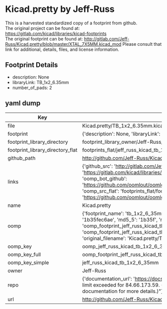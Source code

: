 # Kicad.pretty by Jeff-Russ  
This is a harvested standardized copy of a footprint from github.  
The original project can be found at:  
https://gitlab.com/kicad/libraries/kicad-footprints  
The original footprint can be found at:
http://gitlab.com/Jeff-Russ/Kicad.pretty/blob/master/XTAL_7X5MM.kicad_mod
Please consult that link for additional, details, files, and license information.  
## Footprint Details
* description: None  
* libraryLink: TB_1x2_6.35mm  
* number_of_pads: 2  
## yaml dump  
| Key | Value |  
| --- | --- |  
| file | Kicad.pretty/TB_1x2_6.35mm.kicad_mod |  
| footprint | {'description': None, 'libraryLink': 'TB_1x2_6.35mm', 'number_of_pads': 2} |  
| footprint_library_directory | footprint_library_owner/Jeff-Russ_Kicad.pretty |  
| footprint_library_directory_flat | footprints_flat/jeff_russ_kicad_tb_1x2_6_35mm/working |  
| github_path | http://github.com/Jeff-Russ/Kicad.pretty/blob/master/TB_1x2_6.35mm.kicad_mod |  
| links | {'github_src': 'http://gitlab.com/Jeff-Russ/Kicad.pretty/blob/master/XTAL_7X5MM.kicad_mod', 'github_src_repo': 'https://gitlab.com/kicad/libraries/kicad-footprints', 'oomp_bot': 'footprints/jeff_russ_kicad_tb_1x2_6_35mm/working', 'oomp_bot_github': 'https://github.com/oomlout/oomlout_oomp_footprint_bot/tree/main/footprints/jeff_russ_kicad_tb_1x2_6_35mm/working', 'oomp_src_flat': 'footprints_flat/footprints_flat/jeff_russ_kicad_tb_1x2_6_35mm/working', 'oomp_src_flat_github': 'https://github.com/oomlout/oomlout_oomp_footprint_src/tree/main/footprints_flat/jeff_russ_kicad_tb_1x2_6_35mm/working'} |  
| name | Kicad.pretty |  
| oomp | {'footprint_name': 'tb_1x2_6_35mm', 'library_name': 'kicad', 'md5': '1b35fec6ae6d91ef44b326021b009459', 'md5_10': '1b35fec6ae', 'md5_5': '1b35f', 'md5_6': '1b35fe', 'oomp_key': 'oomp_jeff_russ_kicad_tb_1x2_6_35mm', 'oomp_key_extra': 'oomp_footprint_jeff_russ_kicad_tb_1x2_6_35mm', 'oomp_key_full': 'oomp_footprint_jeff_russ_kicad_tb_1x2_6_35mm_1b35fe', 'oomp_key_simple': 'jeff_russ_kicad_tb_1x2_6_35mm', 'original_filename': 'Kicad.pretty/TB_1x2_6.35mm.kicad_mod', 'owner_name': 'jeff_russ'} |  
| oomp_key | oomp_jeff_russ_kicad_tb_1x2_6_35mm |  
| oomp_key_full | oomp_footprint_jeff_russ_kicad_tb_1x2_6_35mm |  
| oomp_key_simple | jeff_russ_kicad_tb_1x2_6_35mm |  
| owner | Jeff-Russ |  
| repo | {'documentation_url': 'https://docs.github.com/rest/overview/resources-in-the-rest-api#rate-limiting', 'message': "API rate limit exceeded for 84.66.173.59. (But here's the good news: Authenticated requests get a higher rate limit. Check out the documentation for more details.)"} |  
| url | http://github.com/Jeff-Russ/Kicad.pretty |  

